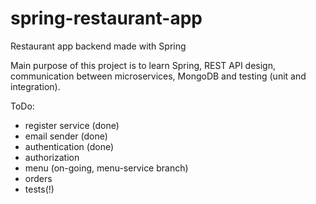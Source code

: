 # spring-restaurant-app
Restaurant app backend made with Spring

Main purpose of this project is to learn Spring, REST API design, communication between microservices, MongoDB and testing (unit and integration).

ToDo:
- register service (done)
- email sender (done)
- authentication (done)
- authorization
- menu (on-going, menu-service branch)
- orders
- tests(!)
